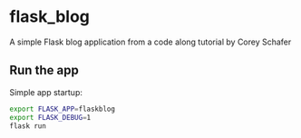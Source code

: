 # flask_blog

A simple Flask blog application from a code along tutorial by Corey Schafer

## Run the app

Simple app startup:

```bash
export FLASK_APP=flaskblog
export FLASK_DEBUG=1
flask run
```

